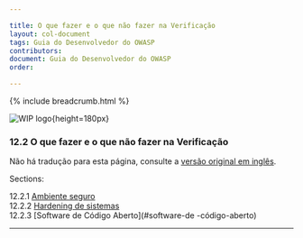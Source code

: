 ```yaml
---

title: O que fazer e o que não fazer na Verificação
layout: col-document
tags: Guia do Desenvolvedor do OWASP
contributors:
document: Guia do Desenvolvedor do OWASP
order:

---
```


{% include breadcrumb.html %}

![WIP logo](../../../assets/images/dg_wip.png "Trabalho em andamento"){height=180px}

### 12.2 O que fazer e o que não fazer na Verificação

Não há tradução para esta página, consulte a [versão original em inglês][release1402].

Sections:

12.2.1 [Ambiente seguro](#ambiente-seguro)  
12.2.2 [Hardening de sistemas](#hardening-de-sistemas)  
12.2.3 [Software de Código Aberto](#software-de -código-aberto)  

----

[release1402]: https://github.com/OWASP/www-project-developer-guide/blob/main/draft/14-appendices/02-verification-dos-donts/toc.md
